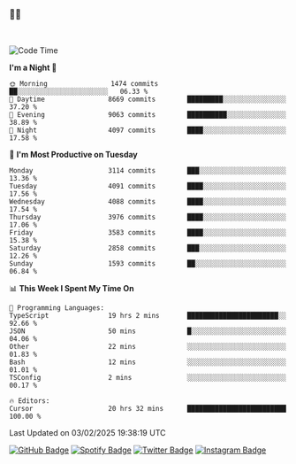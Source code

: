 ### 🤙🍺

<!-- <a href="https://github-readme-stats.vercel.app/api?username=hzak2xx&count_private=true&show_icons=true&theme=dracula">
  <img align="center" src="https://github-readme-stats.vercel.app/api?username=hzak2xx&count_private=true&show_icons=true&theme=dracula" />
</a>
</br> -->
</br>

<!--START_SECTION:waka-->
![Code Time](http://img.shields.io/badge/Code%20Time-3%2C722%20hrs%206%20mins-blue)

**I'm a Night 🦉** 

```text
🌞 Morning                1474 commits        ██░░░░░░░░░░░░░░░░░░░░░░░   06.33 % 
🌆 Daytime                8669 commits        █████████░░░░░░░░░░░░░░░░   37.20 % 
🌃 Evening                9063 commits        ██████████░░░░░░░░░░░░░░░   38.89 % 
🌙 Night                  4097 commits        ████░░░░░░░░░░░░░░░░░░░░░   17.58 % 
```
📅 **I'm Most Productive on Tuesday** 

```text
Monday                   3114 commits        ███░░░░░░░░░░░░░░░░░░░░░░   13.36 % 
Tuesday                  4091 commits        ████░░░░░░░░░░░░░░░░░░░░░   17.56 % 
Wednesday                4088 commits        ████░░░░░░░░░░░░░░░░░░░░░   17.54 % 
Thursday                 3976 commits        ████░░░░░░░░░░░░░░░░░░░░░   17.06 % 
Friday                   3583 commits        ████░░░░░░░░░░░░░░░░░░░░░   15.38 % 
Saturday                 2858 commits        ███░░░░░░░░░░░░░░░░░░░░░░   12.26 % 
Sunday                   1593 commits        ██░░░░░░░░░░░░░░░░░░░░░░░   06.84 % 
```


📊 **This Week I Spent My Time On** 

```text
💬 Programming Languages: 
TypeScript               19 hrs 2 mins       ███████████████████████░░   92.66 % 
JSON                     50 mins             █░░░░░░░░░░░░░░░░░░░░░░░░   04.06 % 
Other                    22 mins             ░░░░░░░░░░░░░░░░░░░░░░░░░   01.83 % 
Bash                     12 mins             ░░░░░░░░░░░░░░░░░░░░░░░░░   01.01 % 
TSConfig                 2 mins              ░░░░░░░░░░░░░░░░░░░░░░░░░   00.17 % 

🔥 Editors: 
Cursor                   20 hrs 32 mins      █████████████████████████   100.00 % 
```


 Last Updated on 03/02/2025 19:38:19 UTC
<!--END_SECTION:waka-->

[![GitHub Badge](https://img.shields.io/badge/GitHub-100000?style=for-the-badge&logo=github&logoColor=white)](https://github.com/hzak2xx)
[![Spotify Badge](https://img.shields.io/badge/Spotify-1ED760?&style=for-the-badge&logo=spotify&logoColor=white)](https://open.spotify.com/user/uf90s6sbbh75a1mt44clkhkvf)
[![Twitter Badge](https://img.shields.io/badge/Twitter-1DA1F2?style=for-the-badge&logo=twitter&logoColor=white)](https://twitter.com/hzak2xx)
[![Instagram Badge](https://img.shields.io/badge/Instagram-E4405F?style=for-the-badge&logo=instagram&logoColor=white)](https://www.instagram.com/hzak2xx/)
